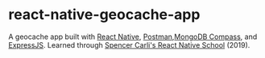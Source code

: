 # react-native-geocache-app
A geocache app built with [React Native](https://reactnative.dev/), [Postman](https://www.postman.com/),[MongoDB Compass](https://www.mongodb.com/products/compass), and [ExpressJS](https://expressjs.com/). Learned through [Spencer Carli's React Native School](learn.reactnativeschool.com) (2019).
